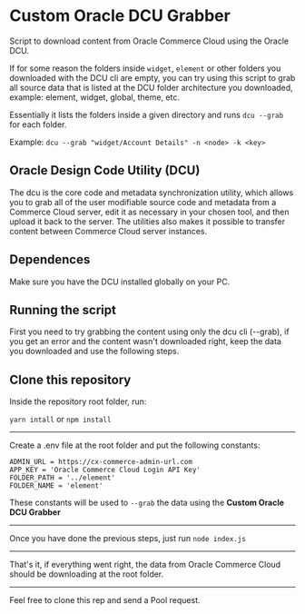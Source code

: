 # Custom Oracle DCU Grabber
 Script to download content from Oracle Commerce Cloud using the Oracle DCU.  
 
 If for some reason the folders inside ```widget```, ```element``` or other folders you downloaded with the DCU cli are empty, you can try using this script to grab all source data that is listed at the DCU folder architecture you downloaded, example: element, widget, global, theme, etc.  

Essentially it lists the folders inside a given directory and runs ``` dcu --grab ``` for each folder.

Example: ```dcu --grab "widget/Account Details" -n <node> -k <key>```


## Oracle Design Code Utility (DCU)
The dcu is the core code and metadata synchronization utility, which allows you to grab all of the user modifiable source code and metadata from a Commerce Cloud server, edit it as necessary in your chosen tool, and then upload it back to the server. The utilities also makes it possible to transfer content between Commerce Cloud server instances.

## Dependences
Make sure you have the DCU installed globally on your PC.

## Running the script

First you need to try grabbing the content using only the dcu cli (--grab), if you get an error and the content wasn't downloaded right, keep the data you downloaded and use the following steps.

## Clone this repository  

Inside the repository root folder, run:

``` yarn intall ``` or ``` npm install ```

---  

Create a .env file at the root folder and put the following constants:
```
ADMIN_URL = https://cx-commerce-admin-url.com
APP_KEY = 'Oracle Commerce Cloud Login API Key'  
FOLDER_PATH = '../element'
FOLDER_NAME = 'element'
```
These constants will be used to ```--grab``` the data using the **Custom Oracle DCU Grabber**

---

Once you have done the previous steps, just run ` node index.js `

---

That's it, if everything went right, the data from Oracle Commerce Cloud should be downloading at the root folder.

---

Feel free to clone this rep and send a Pool request.
